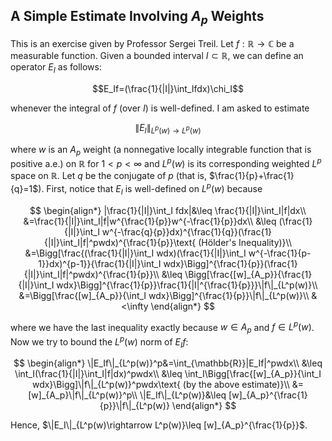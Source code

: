 ## A Simple Estimate Involving $A_p$ Weights

This is an exercise given by Professor Sergei Treil. 
Let $f: \mathbb{R}\rightarrow \mathbb{C}$ be a measurable function. Given a bounded interval $I\subset \mathbb{R}$, we can define an operator $E_I$ as follows:

$$E_If=(\frac{1}{|I|}\int_Ifdx)\chi_I$$

whenever the integral of $f$ (over $I$) is well-defined. I am asked to estimate

$$\|E_I\|_{L^p(w)\rightarrow L^p(w)}$$

where $w$ is an $A_p$ weight (a nonnegative locally integrable function that is positive a.e.) on $\mathbb{R}$ for $1< p< \infty$ and $L^p(w)$ is its corresponding weighted $L^p$ space on $\mathbb{R}$. Let $q$ be the conjugate of $p$ (that is, $\frac{1}{p}+\frac{1}{q}=1$). First, notice that $E_I$ is well-defined on $L^p(w)$ because

$$
\begin{align*}
    |\frac{1}{|I|}\int_I fdx|&\leq \frac{1}{|I|}\int_I|f|dx\\
    &=\frac{1}{|I|}\int_I|f|w^{\frac{1}{p}}w^{-\frac{1}{p}}dx\\
    &\leq (\frac{1}{|I|}\int_I w^{-\frac{q}{p}}dx)^{\frac{1}{q}}(\frac{1}{|I|}\int_I|f|^pwdx)^{\frac{1}{p}}\text{ (Hölder's Inequality)}\\
    &=\Bigg[\frac{(\frac{1}{|I|}\int_I wdx)(\frac{1}{|I|}\int_I w^{-\frac{1}{p-1}}dx)^{p-1}}{\frac{1}{|I|}\int_I wdx}\Bigg]^{\frac{1}{p}}(\frac{1}{|I|}\int_I|f|^pwdx)^{\frac{1}{p}}\\
    &\leq \Bigg[\frac{[w]_{A_p}}{\frac{1}{|I|}\int_I wdx}\Bigg]^{\frac{1}{p}}\frac{1}{|I|^{\frac{1}{p}}}\|f\|_{L^p(w)}\\
    &=\Bigg[\frac{[w]_{A_p}}{\int_I wdx}\Bigg]^{\frac{1}{p}}\|f\|_{L^p(w)}\\
    &<\infty
\end{align*}
$$

where we have the last inequality exactly because $w\in A_p$ and $f\in L^p(w)$. Now we try to bound the $L^p(w)$ norm of $E_If$:

$$
\begin{align*}
    \|E_If\|_{L^p(w)}^p&=\int_{\mathbb{R}}|E_If|^pwdx\\
    &\leq \int_I(\frac{1}{|I|}\int_I|f|dx)^pwdx\\
    &\leq \int_I\Bigg[\frac{[w]_{A_p}}{\int_I wdx}\Bigg]\|f\|_{L^p(w)}^pwdx\text{ (by the above estimate)}\\
    &=[w]_{A_p}\|f\|_{L^p(w)}^p\\
    \|E_If\|_{L^p(w)}&\leq [w]_{A_p}^{\frac{1}{p}}\|f\|_{L^p(w)}
\end{align*}
$$

Hence, $\|E_I\|_{L^p(w)\rightarrow L^p(w)}\leq [w]_{A_p}^{\frac{1}{p}}$.

